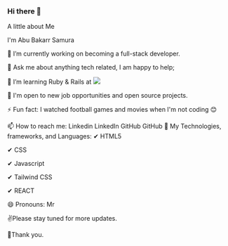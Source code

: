 ### Hi there 👋

<!--
**sidiksam/sidiksam** is a ✨ _special_ ✨ repository because its `README.md` (this file) appears on your GitHub profile.

Here are some ideas to get you started:

- 🔭 I’m currently working on ...
- 🌱 I’m currently learning ...
- 👯 I’m looking to collaborate on ...
- 🤔 I’m looking for help with ...
- 💬 Ask me about ...
- 📫 How to reach me: ...
- 😄 Pronouns: ...
- ⚡ Fun fact: ...
-->
 
 A little about Me
 
 
I'm Abu Bakarr Samura
 
🔭  I’m currently working on becoming a full-stack developer.
 
💬   Ask me about anything tech related, I am happy to help;
 
🌱  I’m learning Ruby & Rails at ![](https://img.shields.io/badge/Microverse-blueviolet)
 
👯 I'm open to new job opportunities and open source projects.
 
⚡ Fun fact: I watched football games and movies when I'm not coding 😊
 
📫 How to reach me: Linkedin LinkedIn
GitHub GitHub
🔨 My Technologies, frameworks, and Languages:
✔ HTML5
 
✔ CSS
 
✔ Javascript
 
✔ Tailwind CSS
 
✔ REACT
 
😄 Pronouns: Mr
 
✌Please stay tuned for more updates.
 
🌹Thank you.
 

